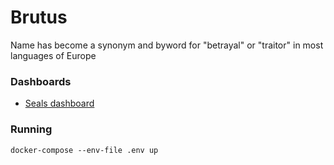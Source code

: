 # Brutus

Name has become a synonym and byword for "betrayal" or "traitor" in most languages of Europe

### Dashboards

- [Seals dashboard](https://brutus.seals.wilkolek.eu/status/seals)

### Running

`docker-compose --env-file .env up`
